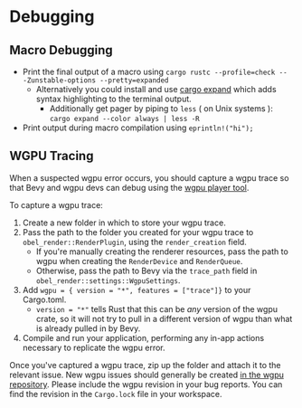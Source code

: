 # Debugging

## Macro Debugging

* Print the final output of a macro using `cargo rustc --profile=check -- -Zunstable-options --pretty=expanded`
  * Alternatively you could install and use [cargo expand](https://github.com/dtolnay/cargo-expand) which adds syntax highlighting to the terminal output.
    * Additionally get pager by piping to `less` ( on Unix systems ): `cargo expand --color always | less -R`
* Print output during macro compilation using `eprintln!("hi");`

## WGPU Tracing

When a suspected wgpu error occurs, you should capture a wgpu trace so that Bevy and wgpu devs can debug using the [wgpu player tool](https://github.com/gfx-rs/wgpu/wiki/Debugging-wgpu-Applications#tracing-infrastructure).

To capture a wgpu trace:

1. Create a new folder in which to store your wgpu trace.
2. Pass the path to the folder you created for your wgpu trace to `obel_render::RenderPlugin`, using the `render_creation` field.
   * If you're manually creating the renderer resources, pass the path to wgpu when creating the `RenderDevice` and `RenderQueue`.
   * Otherwise, pass the path to Bevy via the `trace_path` field in `obel_render::settings::WgpuSettings`.
3. Add `wgpu = { version = "*", features = ["trace"]}` to your Cargo.toml.
   * `version = "*"` tells Rust that this can be *any* version of the wgpu crate, so it will not try to pull in a different version of wgpu than what is already pulled in by Bevy.
4. Compile and run your application, performing any in-app actions necessary to replicate the wgpu error.

Once you've captured a wgpu trace, zip up the folder and attach it to the relevant issue. New wgpu issues should generally be created [in the wgpu repository](https://github.com/gfx-rs/wgpu). Please include the wgpu revision in your bug reports. You can find the revision in the `Cargo.lock` file in your workspace.
